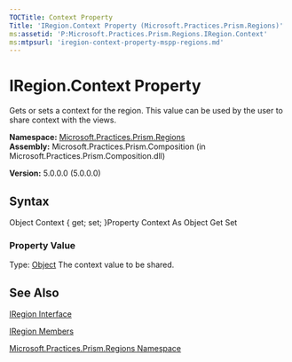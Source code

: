 ```yaml
---
TOCTitle: Context Property
Title: 'IRegion.Context Property (Microsoft.Practices.Prism.Regions)'
ms:assetid: 'P:Microsoft.Practices.Prism.Regions.IRegion.Context'
ms:mtpsurl: 'iregion-context-property-mspp-regions.md'
---
```


# IRegion.Context Property

Gets or sets a context for the region. This value can be used by the user to share context with the views.

**Namespace:** [Microsoft.Practices.Prism.Regions](https://msdn.microsoft.com/library/microsoft.practices.prism.regions)
**Assembly:** Microsoft.Practices.Prism.Composition (in Microsoft.Practices.Prism.Composition.dll)

**Version:** 5.0.0.0 (5.0.0.0)

## Syntax
Object Context { get; set; }Property Context As Object Get Set
### Property Value

Type: [Object](http://msdn.microsoft.com/en-us/library/e5kfa45b)
The context value to be shared.

## See Also
[IRegion Interface](https://msdn.microsoft.com/library/microsoft.practices.prism.regions.iregion)

[IRegion Members](https://msdn.microsoft.com/allmembers.t:microsoft.practices.prism.regions.iregion)

[Microsoft.Practices.Prism.Regions Namespace](https://msdn.microsoft.com/library/microsoft.practices.prism.regions)
